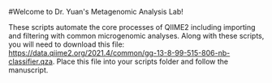 #Welcome to Dr. Yuan's Metagenomic Analysis Lab! 

These scripts automate the core processes of QIIME2 including importing and filtering with common microgenomic analyses. Along with these scripts, you will need to download this file: https://data.qiime2.org/2021.4/common/gg-13-8-99-515-806-nb-classifier.qza. Place this file into your scripts folder and follow the manuscript. 
